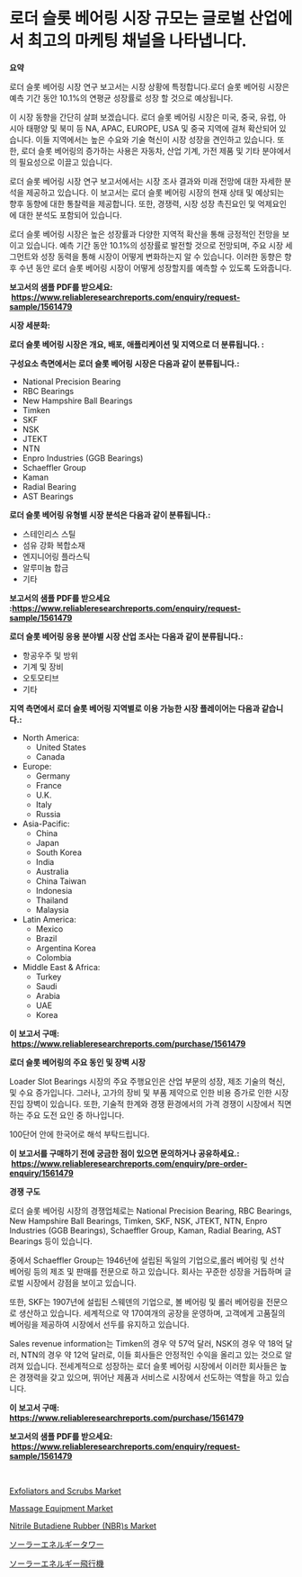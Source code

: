 <p><h1>로더 슬롯 베어링 시장 규모는 글로벌 산업에서 최고의 마케팅 채널을 나타냅니다.</h1></p><p><strong>요약</strong></p>
<p><p>로더 슬롯 베어링 시장 연구 보고서는 시장 상황에 특정합니다.로더 슬롯 베어링 시장은 예측 기간 동안 10.1%의 연평균 성장률로 성장 할 것으로 예상됩니다.</p><p>이 시장 동향을 간단히 살펴 보겠습니다. 로더 슬롯 베어링 시장은 미국, 중국, 유럽, 아시아 태평양 및 북미 등 NA, APAC, EUROPE, USA 및 중국 지역에 걸쳐 확산되어 있습니다. 이들 지역에서는 높은 수요와 기술 혁신이 시장 성장을 견인하고 있습니다. 또한, 로더 슬롯 베어링의 증가하는 사용은 자동차, 산업 기계, 가전 제품 및 기타 분야에서의 필요성으로 이끌고 있습니다.</p><p>로더 슬롯 베어링 시장 연구 보고서에서는 시장 조사 결과와 미래 전망에 대한 자세한 분석을 제공하고 있습니다. 이 보고서는 로더 슬롯 베어링 시장의 현재 상태 및 예상되는 향후 동향에 대한 통찰력을 제공합니다. 또한, 경쟁력, 시장 성장 촉진요인 및 억제요인에 대한 분석도 포함되어 있습니다.</p><p>로더 슬롯 베어링 시장은 높은 성장률과 다양한 지역적 확산을 통해 긍정적인 전망을 보이고 있습니다. 예측 기간 동안 10.1%의 성장률로 발전할 것으로 전망되며, 주요 시장 세그먼트와 성장 동력을 통해 시장이 어떻게 변화하는지 알 수 있습니다. 이러한 동향은 향후 수년 동안 로더 슬롯 베어링 시장이 어떻게 성장할지를 예측할 수 있도록 도와줍니다.</p></p>
<p><strong>보고서의 샘플 PDF를 받으세요: &nbsp;<a href="https://www.reliableresearchreports.com/enquiry/request-sample/1561479">https://www.reliableresearchreports.com/enquiry/request-sample/1561479</a></strong></p>
<p><strong>시장 세분화:</strong></p>
<p><strong> 로더 슬롯 베어링 시장은 개요, 배포, 애플리케이션 및 지역으로 더 분류됩니다. :</strong></p>
<p><strong>구성요소 측면에서는 로더 슬롯 베어링 시장은 다음과 같이 분류됩니다.:</strong></p>
<p><ul><li>National Precision Bearing</li><li>RBC Bearings</li><li>New Hampshire Ball Bearings</li><li>Timken</li><li>SKF</li><li>NSK</li><li>JTEKT</li><li>NTN</li><li>Enpro Industries (GGB Bearings)</li><li>Schaeffler Group</li><li>Kaman</li><li>Radial Bearing</li><li>AST Bearings</li></ul></p>
<p><strong> 로더 슬롯 베어링 유형별 시장 분석은 다음과 같이 분류됩니다.:</strong></p>
<p><ul><li>스테인리스 스틸</li><li>섬유 강화 복합소재</li><li>엔지니어링 플라스틱</li><li>알루미늄 합금</li><li>기타</li></ul></p>
<p><strong>보고서의 샘플 PDF를 받으세요 :<a href="https://www.reliableresearchreports.com/enquiry/request-sample/1561479">https://www.reliableresearchreports.com/enquiry/request-sample/1561479</a></strong></p>
<p><strong> 로더 슬롯 베어링 응용 분야별 시장 산업 조사는 다음과 같이 분류됩니다.:</strong></p>
<p><ul><li>항공우주 및 방위</li><li>기계 및 장비</li><li>오토모티브</li><li>기타</li></ul></p>
<p><strong>지역 측면에서 로더 슬롯 베어링 지역별로 이용 가능한 시장 플레이어는 다음과 같습니다.:</strong></p>
<p><ul>
    <li>
        North America:
        <ul>
            <li>United States</li>
            <li>Canada</li>
        </ul>
    </li>
    <li>
        Europe:
        <ul>
            <li>Germany</li>
            <li>France</li>
            <li>U.K.</li>
            <li>Italy</li>
            <li>Russia</li>
        </ul>
    </li>
    <li>
        Asia-Pacific:
        <ul>
            <li>China</li>
            <li>Japan</li>
            <li>South Korea</li>
            <li>India</li>
            <li>Australia</li>
            <li>China Taiwan</li>
            <li>Indonesia</li>
            <li>Thailand</li>
            <li>Malaysia</li>
        </ul>
    </li>
    <li>
        Latin America:
        <ul>
            <li>Mexico</li>
            <li>Brazil</li>
            <li>Argentina Korea</li>
            <li>Colombia</li>
        </ul>
    </li>
    <li>
        Middle East & Africa:
        <ul>
            <li>Turkey</li>
            <li>Saudi</li>
            <li>Arabia</li>
            <li>UAE</li>
            <li>Korea</li>
        </ul>
    </li>
    </ul></p>
<p><strong>이 보고서 구매: &nbsp;<a href="https://www.reliableresearchreports.com/purchase/1561479">https://www.reliableresearchreports.com/purchase/1561479</a></strong></p>
<p><strong>로더 슬롯 베어링의 주요 동인 및 장벽 시장</strong></p>
<p><p>Loader Slot Bearings 시장의 주요 주행요인은 산업 부문의 성장, 제조 기술의 혁신, 및 수요 증가입니다. 그러나, 고가의 장비 및 부품 제약으로 인한 비용 증가로 인한 시장 진입 장벽이 있습니다. 또한, 기술적 한계와 경쟁 환경에서의 가격 경쟁이 시장에서 직면하는 주요 도전 요인 중 하나입니다.</p><p>100단어 안에 한국어로 해석 부탁드립니다.</p></p>
<p><strong>이 보고서를 구매하기 전에 궁금한 점이 있으면 문의하거나 공유하세요.: &nbsp;<a href="https://www.reliableresearchreports.com/enquiry/pre-order-enquiry/1561479">https://www.reliableresearchreports.com/enquiry/pre-order-enquiry/1561479</a></strong></p>
<p><strong>경쟁 구도</strong></p>
<p><p>로더 슬롯 베어링 시장의 경쟁업체로는 National Precision Bearing, RBC Bearings, New Hampshire Ball Bearings, Timken, SKF, NSK, JTEKT, NTN, Enpro Industries (GGB Bearings), Schaeffler Group, Kaman, Radial Bearing, AST Bearings 등이 있습니다. </p><p>중에서 Schaeffler Group는 1946년에 설립된 독일의 기업으로,롤러 베어링 및 선삭 베어링 등의 제조 및 판매를 전문으로 하고 있습니다. 회사는 꾸준한 성장을 거듭하며 글로벌 시장에서 강점을 보이고 있습니다. </p><p>또한, SKF는 1907년에 설립된 스웨덴의 기업으로, 볼 베어링 및 롤러 베어링을 전문으로 생산하고 있습니다. 세계적으로 약 170여개의 공장을 운영하며, 고객에게 고품질의 베어링을 제공하여 시장에서 선두를 유지하고 있습니다.</p><p>Sales revenue information는 Timken의 경우 약 57억 달러, NSK의 경우 약 18억 달러, NTN의 경우 약 12억 달러로, 이들 회사들은 안정적인 수익을 올리고 있는 것으로 알려져 있습니다. 전세계적으로 성장하는 로더 슬롯 베어링 시장에서 이러한 회사들은 높은 경쟁력을 갖고 있으며, 뛰어난 제품과 서비스로 시장에서 선도하는 역할을 하고 있습니다.</p></p>
<p><strong>이 보고서 구매: &nbsp; <a href="https://www.reliableresearchreports.com/purchase/1561479">https://www.reliableresearchreports.com/purchase/1561479</a></strong></p>
<p><strong>보고서의 샘플 PDF를 받으세요: &nbsp;<a href="https://www.reliableresearchreports.com/enquiry/request-sample/1561479">https://www.reliableresearchreports.com/enquiry/request-sample/1561479</a></strong><strong></strong></p>
<p>&nbsp;</p>
<p><p><a href="https://github.com/gdfhhhj/Market-Research-Report-List-3/blob/main/exfoliators-and-scrubs-market.md">Exfoliators and Scrubs Market</a></p><p><a href="https://github.com/julyju69/Market-Research-Report-List-2/blob/main/massage-equipment-market.md">Massage Equipment Market</a></p><p><a href="https://issuu.com/reportprime-2/docs/nitrile-butadiene-rubber-nbrs-market-size-2030.ppt">Nitrile Butadiene Rubber (NBR)s Market</a></p><p><a href="https://github.com/CloydAbbott2023/Market-Research-Report-List-1/blob/main/40413866871.md">ソーラーエネルギータワー</a></p><p><a href="https://github.com/AaronVargas43/Market-Research-Report-List-1/blob/main/98939586870.md">ソーラーエネルギー飛行機</a></p></p>